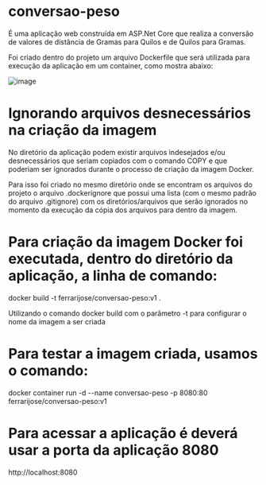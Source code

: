 # conversao-peso

 É uma aplicação web construída em ASP.Net Core que realiza a conversão de valores de distância de Gramas para Quilos e de Quilos para Gramas.

Foi criado dentro do projeto um arquivo Dockerfile que será utilizada para execução da aplicação em um container, como mostra abaixo:

![image](https://user-images.githubusercontent.com/96360563/154434243-6c56fb71-47f3-4623-a2d5-3b6a502d905a.png)


# Ignorando arquivos desnecessários na criação da imagem

No diretório da aplicação podem existir arquivos indesejados e/ou desnecessários que seriam copiados com o comando COPY e que poderiam ser ignorados durante o processo de criação da imagem Docker.

Para isso foi criado no mesmo diretório onde se encontram os arquivos do projeto o arquivo .dockerignore que possui uma lista (com o mesmo padrão do arquivo .gitignore) com os diretórios/arquivos que serão ignorados no momento da execução da cópia dos arquivos para dentro da imagem.

# Para criação da imagem Docker foi executada, dentro do diretório da aplicação, a linha de comando:
docker build -t ferrarijose/conversao-peso:v1 .

Utilizando o comando docker build com o parâmetro -t para configurar o nome da imagem a ser criada

# Para testar a imagem criada, usamos o comando:
docker container run -d --name conversao-peso -p 8080:80 ferrarijose/conversao-peso:v1

# Para acessar a aplicação é deverá usar a porta da aplicação 8080
http://localhost:8080
